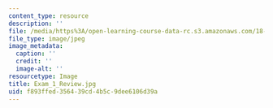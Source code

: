 ```yaml
---
content_type: resource
description: ''
file: /media/https%3A/open-learning-course-data-rc.s3.amazonaws.com/18-06sc-linear-algebra-fall-2011/f893ffed356439cd4b5c9dee6106d39a_Exam_1_Review.jpg
file_type: image/jpeg
image_metadata:
  caption: ''
  credit: ''
  image-alt: ''
resourcetype: Image
title: Exam_1_Review.jpg
uid: f893ffed-3564-39cd-4b5c-9dee6106d39a
---
```

